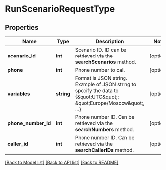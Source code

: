 # RunScenarioRequestType

## Properties
Name | Type | Description | Notes
------------ | ------------- | ------------- | -------------
**scenario_id** | **int** | Scenario ID. ID can be retrieved via the **searchScenarios** method. | [optional] 
**phone** | **int** | Phone number to call. | [optional] 
**variables** | **string** | Format is JSON string. Example of JSON string to specify the data to  {\&quot;UTC\&quot;: \&quot;Europe/Moscow\&quot;, ...} | [optional] 
**phone_number_id** | **int** | Phone number ID. Can be retrieved via the **searchNumbers** method. | [optional] 
**caller_id** | **int** | Phone number ID. Can be retrieved via the **searchCallerIDs** method. | [optional] 

[[Back to Model list]](../README.md#documentation-for-models) [[Back to API list]](../README.md#documentation-for-api-endpoints) [[Back to README]](../README.md)

